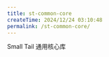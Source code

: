 ```yaml
---
title: st-common-core
createTime: 2024/12/24 03:10:48
permalink: /st-common-core/
---
```


Small Tail 通用核心库

<LinkCard title="Npm" href="https://www.npmjs.com/package/st-common-core" icon="devicon:npm"/>
<LinkCard title="Gitee" href="https://gitee.com/tongchaowei/small-tail-common-core" icon="simple-icons:gitee"/>

[//]: # (<LinkCard title="bilibili" href="https://www.bilibili.com/video/BV1nQD3YvE5q/" icon="fa6-brands:bilibili"/>)
